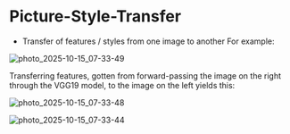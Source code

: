 # Picture-Style-Transfer
* Transfer of features / styles from one image to another
For example:

![photo_2025-10-15_07-33-49](https://github.com/user-attachments/assets/906e950a-09d2-429c-8f36-6fa0f0e3e483)

Transferring features, gotten from forward-passing the image on the right through the VGG19 model, to the image on the left yields this:

![photo_2025-10-15_07-33-48](https://github.com/user-attachments/assets/2abca01f-edf1-4b13-9d09-cad0690d9804)

![photo_2025-10-15_07-33-44](https://github.com/user-attachments/assets/5a66dc56-64e1-438d-9c11-ae164b25cb1e)
